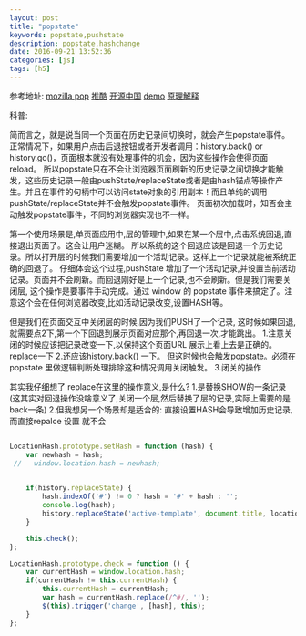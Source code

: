 ```yaml
---
layout: post
title: "popstate"
keywords: popstate,pushstate
description: popstate,hashchange
date: 2016-09-21 13:52:36
categories: [js]
tags: [h5]
---
```


参考地址: 
[mozilla pop](https://developer.mozilla.org/zh-CN/docs/Web/Events/popstate)
[推酷](http://www.tuicool.com/articles/uAniau)
[开源中国](http://www.oschina.net/p/historyjs?fromerr=JstAflHH)
[demo](http://browserstate.github.io/history.js/demo/)
[原理解释](http://www.tuicool.com/articles/N7nAJbi)

科普:

简而言之，就是说当同一个页面在历史记录间切换时，就会产生popstate事件。
正常情况下，如果用户点击后退按钮或者开发者调用：history.back() or history.go()，页面根本就没有处理事件的机会，因为这些操作会使得页面reload。
所以popstate只在不会让浏览器页面刷新的历史记录之间切换才能触发，这些历史记录一般由pushState/replaceState或者是由hash锚点等操作产生。并且在事件的句柄中可以访问state对象的引用副本！而且单纯的调用pushState/replaceState并不会触发popstate事件。
页面初次加载时，知否会主动触发popstate事件，不同的浏览器实现也不一样。

第一个使用场景是,单页面应用中,层的管理中,如果在某一个层中,点击系统回退,直接退出页面了。这会让用户迷糊。
所以系统的这个回退应该是回退一个历史记录。所以打开层的时候我们需要增加一个活动记录。这样上一个记录就能被系统正确的回退了。
仔细体会这个过程,pushState 增加了一个活动记录,并设置当前活动记录。页面并不会刷新。而回退刚好是上一个记录,也不会刷新。但是我们需要关闭层,
这个操作是要事件手动完成。通过 window 的 popstate 事件来搞定了。注意这个会在任何浏览器改变,比如活动记录改变,设置HASH等。


但是我们在页面交互中关闭层的时候,因为我们PUSH了一个记录, 这时候如果回退,就需要点2下,第一个下回退到展示页面对应那个,再回退一次,才能跳出。
1.注意关闭的时候应该把记录改变一下,以保持这个页面URL 展示上看上去是正确的。replace一下
2.还应该history.back() 一下。 但这时候也会触发popstate。必须在popstate 里做逻辑判断处理排除这种情况调用关闭触发。
3.闭关的操作

其实我仔细想了 replace在这里的操作意义,是什么?
1.是替换SHOW的一条记录(这其实对回退操作没啥意义了,关闭一个层,然后替换了层的记录,实际上需要的是back一条)
2.但我想另一个场景却是适合的: 直接设置HASH会导致增加历史记录,而直接repalce 设置 就不会



```js

LocationHash.prototype.setHash = function (hash) {
    var newhash = hash;
 //   window.location.hash = newhash;
  

    if(history.replaceState) {
        hash.indexOf('#') != 0 ? hash = '#' + hash : '';
        console.log(hash);
        history.replaceState('active-template', document.title, location.pathname + location.search + hash);
    }

    this.check();
};

LocationHash.prototype.check = function () {
    var currentHash = window.location.hash;
    if(currentHash != this.currentHash) {
        this.currentHash = currentHash;
        var hash = currentHash.replace(/^#/, '');
        $(this).trigger('change', [hash], this);
    }
};


```








 
 